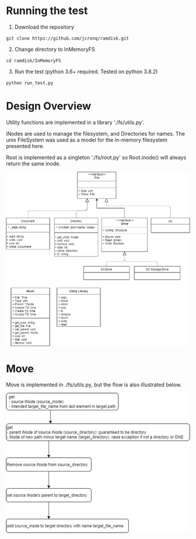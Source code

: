 # Running the test

1. Download the repository 
```
git clone https://github.com/jcronq/ramdisk.git
```
2. Change directory to InMemoryFS
```
cd ramdisk/InMemoryFS
```
3. Run the test (python 3.6+ required.  Tested on python 3.8.2)
```
python run_test.py
```


# Design Overview

Utility functions are implemented in a library './fs/utils.py'.

iNodes are used to manage the filesystem, and Directories for names.  The unix FileSystem was used as a model for the in-memory filesystem presented here.

Root is implemented as a singleton './fs/root.py' so Root.inode() will always return the same inode.

![./images/ram_disk_uml.png](images/ram_disk_uml.png)

# Move 

Move is implemented in ./fs/utils.py, but the flow is also illustrated below.


![./images/Move_flow.png](images/Move_flow.png)
